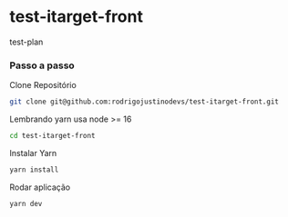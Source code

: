 # test-itarget-front
test-plan

### Passo a passo
Clone Repositório
```sh
git clone git@github.com:rodrigojustinodevs/test-itarget-front.git
```
Lembrando yarn usa node >= 16
```sh
cd test-itarget-front
```

Instalar Yarn 
```sh
yarn install
```

Rodar aplicação
```sh
yarn dev
```
